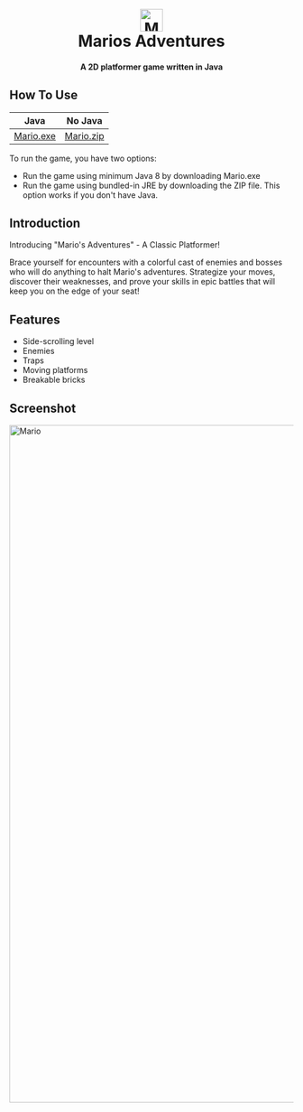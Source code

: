 <h1 align="center">
  <br>
  <img src="https://user-images.githubusercontent.com/121192176/235274673-2621834e-f111-4f65-a60e-4dc4f9d59c5a.png" alt="Mario" width="40">
  <br>
  Marios Adventures
  <br>
</h1>

<h4 align="center"> A 2D platformer game written in Java </h4>

## How To Use

| Java | No Java |
| ------ | ------ |
| [Mario.exe](https://github.com/emyhrberg/Marios-Adventures/blob/main/Mario.exe) | [Mario.zip](https://www.mediafire.com/file/0f53mhryj75fxwr/Mario.zip/file)|

To run the game, you have two options:
- Run the game using minimum Java 8 by downloading Mario.exe
- Run the game using bundled-in JRE by downloading the ZIP file. This option works if you don't have Java.

## Introduction

Introducing "Mario's Adventures" - A Classic Platformer!

Brace yourself for encounters with a colorful cast of enemies and bosses who will do anything to halt Mario's adventures. Strategize your moves, discover their weaknesses, and prove your skills in epic battles that will keep you on the edge of your seat!

## Features

* Side-scrolling level
* Enemies
* Traps
* Moving platforms
* Breakable bricks

## Screenshot

<img src="https://user-images.githubusercontent.com/121192176/235277963-fd85fa6d-035c-4efa-b896-d205b7c31abd.jpg" alt="Mario" width="1200">
